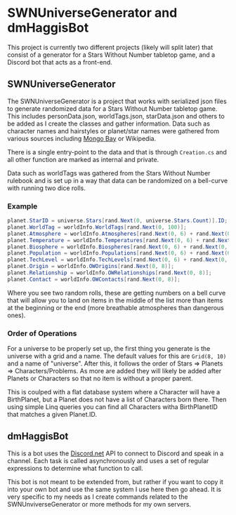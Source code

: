 # SWNUniverseGenerator and dmHaggisBot

This project is currently two different projects (likely will split later) that consist of a generator for a Stars Without Number tabletop game, and a Discord bot that acts as a front-end.

## SWNUniverseGenerator

The SWNUniverseGenerator is a project that works with serialized json files to generate randomized data for a Stars Without Number tabletop game. This includes personData.json, worldTags.json, starData.json and others to be added as I create the classes and gather information. Data such as character names and hairstyles or planet/star names were gathered from various sources including [Mongo Bay](https://names.mongabay.com/) or Wikipedia.

There is a single entry-point to the data and that is through `Creation.cs` and all other function are marked as internal and private.

Data such as worldTags was gathered from the Stars Without Number rulebook and is set up in a way that data can be randomized on a bell-curve with running two dice rolls.

### Example
```csharp
planet.StarID = universe.Stars[rand.Next(0, universe.Stars.Count)].ID;
planet.WorldTag = worldInfo.WorldTags[rand.Next(0, 100)];
planet.Atmosphere = worldInfo.Atmospheres[rand.Next(0, 6) + rand.Next(0, 6)];
planet.Temperature = worldInfo.Temperatures[rand.Next(0, 6) + rand.Next(0, 6)];
planet.Biosphere = worldInfo.Biospheres[rand.Next(0, 6) + rand.Next(0, 6)];
planet.Population = worldInfo.Populations[rand.Next(0, 6) + rand.Next(0, 6)];
planet.TechLevel = worldInfo.TechLevels[rand.Next(0, 6) + rand.Next(0, 6)];
planet.Origin = worldInfo.OWOrigins[rand.Next(0, 8)];
planet.Relationship = worldInfo.OWRelationships[rand.Next(0, 8)];
planet.Contact = worldInfo.OWContacts[rand.Next(0, 8)];
```

Where you see two random rolls, these are getting numbers on a bell curve that will allow you to land on items in the middle of the list more than items at the beginning or the end (more breathable atmospheres than dangerous ones).

### Order of Operations
For a universe to be properly set up, the first thing you generate is the universe with a grid and a name. The default values for this are `Grid(8, 10)` and a name of "universe". After this, it follows the order of Stars => Planets => Characters/Problems. As more are added they will likely be added after Planets or Characters so that no item is without a proper parent.

This is coulped with a flat database system where a Character will have a BirthPlanet, but a Planet does not have a list of Characters born there. Then using simple Linq queries you can find all Characters witha BirthPlanetID that matches a given Planet.ID.

## dmHaggisBot

This is a bot  uses the [Discord.net](https://github.com/discord-net/Discord.Net) API to connect to Discord and speak in a channel. Each task is called asynchronously and uses a set of regular expressions to determine what function to call.

This bot is not meant to be extended from, but rather if you want to copy it into your own bot and use the same system I use here then go ahead. It is very specific to my needs as I create commands related to the SWNUnviverseGenerator or more methods for my own servers.
